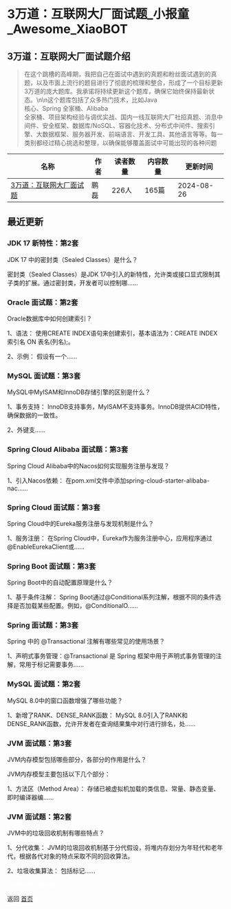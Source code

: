 # 3万道：互联网大厂面试题_小报童_Awesome_XiaoBOT

## 3万道：互联网大厂面试题介绍
> 在这个跳槽的高峰期，我把自己在面试中遇到的真题和粉丝面试遇到的真题，以及市面上流行的题目进行了彻底的梳理和整合，形成了一个目标更新3万道的庞大题库。我承诺将持续更新这个题库，确保它始终保持最新状态。\n\n这个题库包括了众多热门技术，比如Java  
核心、Spring 全家桶、Alibaba  
全家桶、项目架构经验与调优实战、国内一线互联网大厂社招真题、消息中间件、安全框架、数据库/NoSQL、容器化技术、分布式中间件、搜索引擎、大数据框架、服务器开发、前端语言、开发工具、其他语言等等。每一类别都经过精心挑选和整理，以确保能够覆盖面试中可能出现的各种问题  
  


|名称|作者|读者数量|内容数量|更新时间|
|---|---|---|---|---|
|[3万道：互联网大厂面试题](https://xiaobot.net/p/ddkk02?refer=0b133df9-27dc-423b-8101-639049001c13)|鹏磊|226人|165篇|2024-08-26|

## 最近更新
### JDK 17 新特性：第2套

JDK 17 中的密封类（Sealed Classes）是什么？

密封类（Sealed Classes）是JDK 17中引入的新特性，允许类或接口显式限制其子类的扩展。通过密封类，开发者可以控制哪......

### Oracle 面试题：第2套

Oracle数据库中如何创建索引？

1、语法： 使用CREATE INDEX语句来创建索引，基本语法为：CREATE INDEX 索引名 ON 表名(列名);。

2、示例： 假设有一个......

### MySQL 面试题：第3套

MySQL中MyISAM和InnoDB存储引擎的区别是什么？

1、事务支持： InnoDB支持事务，MyISAM不支持事务。InnoDB提供ACID特性，确保数据的一致性。

2、外键支......

### Spring Cloud Alibaba 面试题：第3套

Spring Cloud Alibaba中的Nacos如何实现服务注册与发现？

1、引入Nacos依赖： 在pom.xml文件中添加spring-cloud-starter-alibaba-nac......

### Spring Cloud 面试题：第3套

Spring Cloud中的Eureka服务注册与发现机制是什么？

1、服务注册： 在Spring Cloud中，Eureka作为服务注册中心，应用程序通过@EnableEurekaClient或......

### Spring Boot 面试题：第3套

Spring Boot中的自动配置原理是什么？

1、基于条件注解： Spring
Boot通过@Conditional系列注解，根据不同的条件选择是否加载某些配置。例如，@ConditionalO......

### Spring 面试题：第3套

Spring 中的 @Transactional 注解有哪些常见的使用场景？

1、声明式事务管理：@Transactional 是 Spring 框架中用于声明式事务管理的注解，常用于标记需要事务......

### MySQL 面试题：第2套

MySQL 8.0中的窗口函数增强了哪些功能？

1、新增了RANK、DENSE_RANK函数： MySQL
8.0引入了RANK和DENSE_RANK函数，允许开发者在查询结果集中对行进行排名，处......

### JVM 面试题：第3套

JVM内存模型包括哪些部分，各部分的作用是什么？

JVM内存模型主要包括以下几个部分：

1、方法区（Method Area）： 存储已被虚拟机加载的类信息、常量、静态变量、即时编译器编......

### JVM 面试题：第2套

JVM中的垃圾回收机制有哪些特点？

1、分代收集： JVM的垃圾回收机制基于分代假设，将堆内存划分为年轻代和老年代，根据各代对象的特点采取不同的回收算法。

2、垃圾收集算法： 包括标记......


<a href="https://github.com/Reno9527/awesome-xiaobot" style="color: white; text-decoration: none;">awesome-xiaobot</a>

返回 [首页](../README.md)

